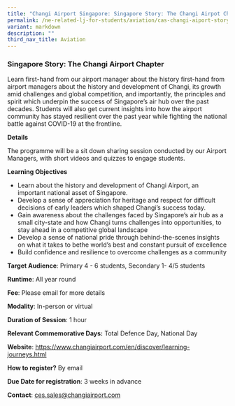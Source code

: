 ```yaml
---
title: "Changi Airport Singapore: Singapore Story: The Changi Airpot Chapter"
permalink: /ne-related-lj-for-students/aviation/cas-changi-aiport-story/
variant: markdown
description: ""
third_nav_title: Aviation
---
```

### Singapore Story: The Changi Airport Chapter

Learn first-hand from our airport manager about the history  first-hand from airport managers about the history and development of Changi, its growth amid challenges and global competition, and importantly, the principles and spirit which underpin the success of Singapore’s air hub over the past decades. Students will also get current insights into how the airport community has stayed resilient over the past year while fighting the national battle against COVID-19 at the frontline.

**Details**

The programme will be a sit down sharing session conducted by our Airport Managers, with short videos and quizzes to engage students. 

**Learning Objectives**

* Learn about the history and development of Changi Airport, an important national asset of Singapore. 
* Develop a sense of appreciation for heritage and respect for difficult decisions of early leaders which shaped Changi’s success today.
* Gain awareness about the challenges faced by Singapore’s air hub as a small city-state and how Changi turns challenges into opportunities, to stay ahead in a competitive global landscape 
* Develop a sense of national pride through behind-the-scenes insights on what it takes to bethe world’s best and constant pursuit of excellence
* Build confidence and resilience to overcome challenges as a community

**Target Audience**: Primary 4 - 6 students, Secondary 1- 4/5 students

**Runtime**: All year round

**Fee**: Please email for more details

**Modality**: In-person or virtual

**Duration of Session**: 1 hour

**Relevant Commemorative Days:** Total Defence Day, National Day

**Website**: https://www.changiairport.com/en/discover/learning-journeys.html

**How to register?** By email

**Due Date for registration**: 3 weeks in advance

**Contact**: ces.sales@changiairport.com
